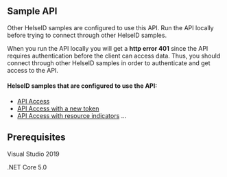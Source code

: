 ## Sample API

Other HelseID samples are configured to use this API. Run the API locally before trying to connect through other HelseID samples.

When you run the API locally you will get a <strong>http error 401</strong> since the API requires authentication before the client can access data. Thus, you should connect through other HelseID samples in order to authenticate and get access to the API.

#### HelseID samples that are configured to use the API:
* [API Access](https://github.com/ingvildaadde/Samples/tree/main/ClientAuthenticationWithAPIAccess)
* [API Access with a new token](https://github.com/ingvildaadde/Samples/tree/main/ClientAuthenticationAPIAccessNewToken)
* [API Access with resource indicators]() ...

## Prerequisites

Visual Studio 2019

.NET Core 5.0


